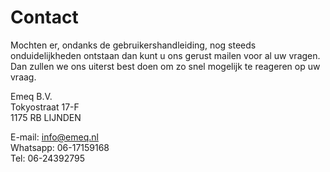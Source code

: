 # Contact

Mochten er, ondanks de gebruikershandleiding, nog steeds onduidelijkheden ontstaan dan kunt u ons gerust mailen voor al uw vragen. Dan zullen we ons uiterst best doen om zo snel mogelijk te reageren op uw vraag.

Emeq B.V.                                                                                                                                                                                
Tokyostraat 17-F                                                                                                                                                                    
1175 RB LIJNDEN

E-mail: [info@emeq.nl](mailto:info@emeq.nl)                                                                                                                                          
Whatsapp: 06-17159168                                                                                                                                                                
Tel: 06-24392795
